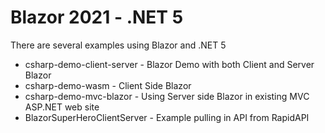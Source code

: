 # Blazor 2021 - .NET 5
There are several examples using Blazor and .NET 5

- csharp-demo-client-server - Blazor Demo with both Client and Server Blazor
- csharp-demo-wasm - Client Side Blazor
- csharp-demo-mvc-blazor - Using Server side Blazor in existing MVC ASP.NET web site
- BlazorSuperHeroClientServer - Example pulling in API from RapidAPI

